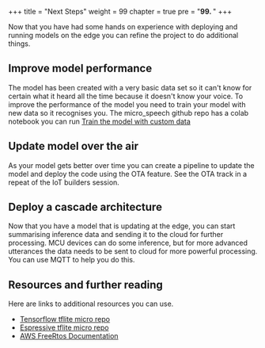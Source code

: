 +++
title = "Next Steps"
weight = 99
chapter = true
pre = "<b>99. </b>"
+++

Now that you have had some hands on experience with deploying and running models on the edge you can refine the project to do additional things.

## Improve model performance
The model has been created with a very basic data set so it can't know for certain what it heard all the time because it doesn't know your voice.  To improve the performance of the model you need to train your model with new data so it recognises you.  The micro_speech github repo has a colab notebook you can run [Train the model with custom data](https://github.com/tensorflow/tflite-micro/tree/main/tensorflow/lite/micro/examples/micro_speech/train)

## Update model over the air

As your model gets better over time you can create a pipeline to update the model and deploy the code using the OTA feature.  See the OTA track in a repeat of the IoT builders session.

## Deploy a cascade architecture

Now that you have a model that is updating at the edge, you can start summarising inference data and sending it to the cloud for further processing.  MCU devices can do some inference, but for more advanced utterances the data needs to be sent to cloud for more powerful processing.  You can use MQTT to help you do this.

## Resources and further reading
Here are links to additional resources you can use.

* [Tensorflow tflite micro repo](https://github.com/tensorflow/tflite-micro/tree/main/tensorflow/lite/micro/examples/micro_speech/train)
* [Espressive tflite micro repo](https://github.com/espressif/tensorflow/tree/master/tensorflow/lite/micro/examples/micro_speech)
* [AWS FreeRtos Documentation](https://docs.aws.amazon.com/freertos/latest/userguide/what-is-freertos.html)